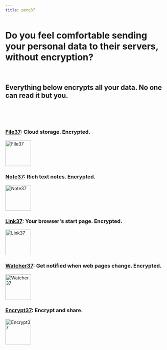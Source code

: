 ```yaml
---
title: peng37
---
```


# Do you feel comfortable sending your personal data to their servers, without encryption?

<br />

## Everything below encrypts all your data. No one can read it but you.

<br />
<br />
<br />

### [File37](https://file.peng37.com/): Cloud storage. Encrypted.

<img src="/assets/file37.png" alt="File37" width="80" />

### [Note37](https://note.peng37.com/): Rich text notes. Encrypted.

<img src="/assets/note37.png" alt="Note37" width="80" />

### [Link37](https://link.peng37.com/): Your browser's start page. Encrypted.

<img src="/assets/link37.png" alt="Link37" width="80" />

### [Watcher37](https://link.peng37.com/): Get notified when web pages change. Encrypted.

<img src="/assets/watcher37.png" alt="Watcher37" width="80" />

### [Encrypt37](https://github.com/penghuili/Encrypt37/): Encrypt and share.

<img src="/assets/encrypt37.jpg" alt="Encrypt37" width="80" />
